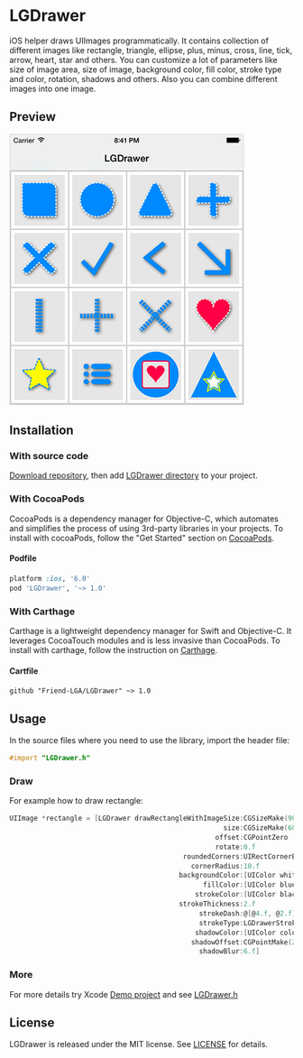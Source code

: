 # LGDrawer

iOS helper draws UIImages programmatically.
It contains collection of different images like rectangle, triangle, ellipse, plus, minus, cross, line, tick, arrow, heart, star and others.
You can customize a lot of parameters like size of image area, size of image, background color, fill color, stroke type and color, rotation, shadows and others.
Also you can combine different images into one image.

## Preview

<img src="https://raw.githubusercontent.com/Friend-LGA/ReadmeFiles/master/LGDrawer/1.png"/>

## Installation

### With source code

[Download repository](https://github.com/Friend-LGA/LGDrawer/archive/master.zip), then add [LGDrawer directory](https://github.com/Friend-LGA/LGDrawer/blob/master/LGDrawer/) to your project.

### With CocoaPods

CocoaPods is a dependency manager for Objective-C, which automates and simplifies the process of using 3rd-party libraries in your projects. To install with cocoaPods, follow the "Get Started" section on [CocoaPods](https://cocoapods.org/).

#### Podfile
```ruby
platform :ios, '6.0'
pod 'LGDrawer', '~> 1.0'
```

### With Carthage

Carthage is a lightweight dependency manager for Swift and Objective-C. It leverages CocoaTouch modules and is less invasive than CocoaPods. To install with carthage, follow the instruction on [Carthage](https://github.com/Carthage/Carthage/).

#### Cartfile
```
github "Friend-LGA/LGDrawer" ~> 1.0
```

## Usage

In the source files where you need to use the library, import the header file:

```objective-c
#import "LGDrawer.h"
```

### Draw

For example how to draw rectangle:

```objective-c
UIImage *rectangle = [LGDrawer drawRectangleWithImageSize:CGSizeMake(90.f, 90.f)
                                                     size:CGSizeMake(60.f, 60.f)
                                                   offset:CGPointZero
                                                   rotate:0.f
                                           roundedCorners:UIRectCornerBottomLeft|UIRectCornerTopRight
                                             cornerRadius:10.f
                                          backgroundColor:[UIColor whiteColor]
                                                fillColor:[UIColor blueColor]
                                              strokeColor:[UIColor blackColor]
                                          strokeThickness:2.f
                                               strokeDash:@[@4.f, @2.f] // first - length of line, second - length of space | you can use more arguments in array
                                               strokeType:LGDrawerStrokeTypeCenter
                                              shadowColor:[UIColor colorWithWhite:0.f alpha:0.5]
                                             shadowOffset:CGPointMake(2.f, 2.f)
                                               shadowBlur:6.f]
```

### More

For more details try Xcode [Demo project](https://github.com/Friend-LGA/LGDrawer/blob/master/Demo) and see [LGDrawer.h](https://github.com/Friend-LGA/LGDrawer/blob/master/LGDrawer/LGDrawer.h)

## License

LGDrawer is released under the MIT license. See [LICENSE](https://raw.githubusercontent.com/Friend-LGA/LGDrawer/master/LICENSE) for details.
